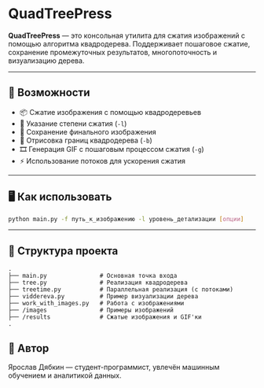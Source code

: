 # QuadTreePress

**QuadTreePress** — это консольная утилита для сжатия изображений с помощью алгоритма квадродерева. Поддерживает пошаговое сжатие, сохранение промежуточных результатов, многопоточность и визуализацию дерева.

---

## 🚀 Возможности

- 📦 Сжатие изображения с помощью квадродеревьев
- 🧠 Указание степени сжатия (`-l`)
- 💾 Сохранение финального изображения
- 📐 Отрисовка границ квадродерева (`-b`)
- 🎞 Генерация GIF с пошаговым процессом сжатия (`-g`)
- ⚡️ Использование потоков для ускорения сжатия

---

## 🖥 Как использовать

```bash
python main.py -f путь_к_изображению -l уровень_детализации [опции]

```

---

## 🧩 Структура проекта
```
.
├── main.py               # Основная точка входа 
├── tree.py               # Реализация квадродерева
├── treetime.py           # Параллельная реализация (с потоками)
├── viddereva.py          # Пример визуализации дерева
├── work_with_images.py   # Работа с изображениями
├── /images               # Примеры изображений
├── /results              # Сжатые изображения и GIF'ки
.
```

## 🙋 Автор

Ярослав Дябкин — студент-программист, увлечён машинным обучением и аналитикой данных.

